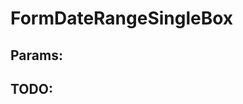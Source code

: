 # FormDateRangeSingleBox

## Params:

## TODO:

<!--
 @since 2021.01.26, 13:19
 @changed 2021.01.26, 13:19
-->
